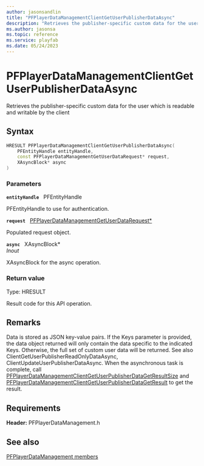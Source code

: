 ```yaml
---
author: jasonsandlin
title: "PFPlayerDataManagementClientGetUserPublisherDataAsync"
description: "Retrieves the publisher-specific custom data for the user which is readable and writable by the client"
ms.author: jasonsa
ms.topic: reference
ms.service: playfab
ms.date: 05/24/2023
---
```


# PFPlayerDataManagementClientGetUserPublisherDataAsync  

Retrieves the publisher-specific custom data for the user which is readable and writable by the client  

## Syntax  
  
```cpp
HRESULT PFPlayerDataManagementClientGetUserPublisherDataAsync(  
    PFEntityHandle entityHandle,  
    const PFPlayerDataManagementGetUserDataRequest* request,  
    XAsyncBlock* async  
)  
```  
  
### Parameters  
  
**`entityHandle`** &nbsp; PFEntityHandle  
  
PFEntityHandle to use for authentication.  
  
**`request`** &nbsp; [PFPlayerDataManagementGetUserDataRequest*](../../pfplayerdatamanagementtypes/structs/pfplayerdatamanagementgetuserdatarequest.md)  
  
Populated request object.  
  
**`async`** &nbsp; XAsyncBlock*  
*_Inout_*  
  
XAsyncBlock for the async operation.  
  
  
### Return value
Type: HRESULT
  
Result code for this API operation.
  
## Remarks  
  
Data is stored as JSON key-value pairs. If the Keys parameter is provided, the data object returned will only contain the data specific to the indicated Keys. Otherwise, the full set of custom user data will be returned. See also ClientGetUserPublisherReadOnlyDataAsync, ClientUpdateUserPublisherDataAsync. When the asynchronous task is complete, call [PFPlayerDataManagementClientGetUserPublisherDataGetResultSize](pfplayerdatamanagementclientgetuserpublisherdatagetresultsize.md) and [PFPlayerDataManagementClientGetUserPublisherDataGetResult](pfplayerdatamanagementclientgetuserpublisherdatagetresult.md) to get the result.
  
## Requirements  
  
**Header:** PFPlayerDataManagement.h
  
## See also  
[PFPlayerDataManagement members](../pfplayerdatamanagement_members.md)  

  
  
